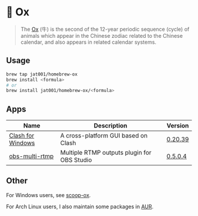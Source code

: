 # 🐂 Ox

> The [Ox](https://en.wikipedia.org/wiki/Ox_(zodiac)) (牛) is the second of the 12-year periodic sequence (cycle) of animals which appear in the Chinese zodiac related to the Chinese calendar, and also appears in related calendar systems.

## Usage

```bash
brew tap jat001/homebrew-ox
brew install <formula>
# or
brew install jat001/homebrew-ox/<formula>
```

## Apps
<!-- Generated by bin/update_readme.rb, do not edid it manually. -->
Name | Description | Version
--- | --- | ---
[Clash for Windows](https://web.archive.org/web/20231030023332/https://github.com/Fndroid/clash_for_windows_pkg) | A cross-platform GUI based on Clash | [0.20.39](https://github.com/jat001/homebrew-ox/tree/master/Casks/clash-for-windows.rb)
[obs-multi-rtmp](https://github.com/sorayuki/obs-multi-rtmp) | Multiple RTMP outputs plugin for OBS Studio | [0.5.0.4](https://github.com/jat001/homebrew-ox/tree/master/Casks/obs-multi-rtmp.rb)
<!-- Generated by bin/update_readme.rb, do not edid it manually. -->

## Other

For Windows users, see [scoop-ox](https://github.com/jat001/scoop-ox).

For Arch Linux users, I also maintain some packages in [AUR](https://aur.archlinux.org/packages?SeB=m&K=Jat).
